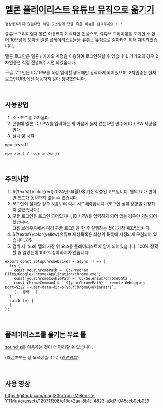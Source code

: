 # [멜론 플레이리스트 유튜브 뮤직으로 옮기기](https://mag1c.tistory.com/506)

`정상동작하지 않는다면 해당 포스팅에 댓글 혹은 이슈를 남겨주세요 !!!`

유튜브 프리미엄과 멜론 이용료의 지속적인 인상으로, 유튜브 프리미엄을 포기할 수 없어 10년넘게 모아둔 멜론 플레이리스트들을 유튜브 뮤직으로 갈아타기 위해 제작되었습니다.

멜론 로그인은 멜론 / 카카오 계정을 이용하여 로그인하실 수 있습니다. 카카오의 경우 2차인증은 직접 진행해주시면 되겠습니다.

구글 로그인은 ID / PW를 직접 입력할 경우에만 동작하게 되어있으며, 2차인증은 현재 로그인 URL에선 작동하지 않아 생략했습니다.

<br />

## 사용방법
1. 소스코드를 가져온다.
2. 콘솔에 멜론 ID / PW를 입력하는 게 마음에 들지 않는다면 변수에 ID / PW 세팅을 한다.
3. 설치 및 시작
```
npm install
```
```
npm start / node index.js
```

<br />

## 주의사항
1. ${\textsf{\color{red}2024년 04월}}$ 기준 작성된 코드입니다. 웹의 UI가 변하면 코드가 동작하지 않을 수 있습니다.
2. 로그인이 실패할 경우 처음부터 다시 시도해야합니다. (로그인 실패 상황을 가정하지 않았습니다.)
3. 구글 로그인은 로그인 되어있거나, ID / PW를 입력하게 되어 있는 경우만 개발되어 있습니다. <br /> 크롬 브라우저에서 미리 구글 로그인을 한 후 실행하는 것이 가장 매끄럽습니다.
4. ${\textsf{\color{yellow}유튜브 재생목록은 최상위 목록에 저장되게 구현되어 있습니다.}}$
5. 검색 시 '노래' 탭의 가장 위 요소를 플레이리스트에 담게 되어있습니다. 100% 정확할 줄 알았는데 100% 정확하지가 않습니다.
```
export const setupChromeDriver = async () => {
  try {  
    const yourChromePath = 'C:/Program Files/Google/Chrome/Application/chrome.exe';
    const yourChromeCookiePath = 'C:/Selenium/ChromeData';
    const chromeCommand = ` ${yourChromePath} --remote-debugging-port=9222 --user-data-dir=${yourChromeCookiePath}`;
    (...생략...)
  }
  catch (e) {
  }
};
```


<br />

## 플레이리스트를 옮기는 무료 툴
[soundiiz](https://soundiiz.com/)를 이용하는 것이 더 편리할 수 있습니다.

(과금여부는 잘 모르겠습니다.) ([관련링크](https://earthconquest.tistory.com/429))

<br />

## 사용 영상

https://github.com/mag123c/from-Melon-to-YTMusic/assets/120711308/e18c42aa-5b1d-4823-a3d7-045ccb0eb029

<br />



